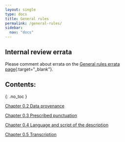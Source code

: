 ```yaml
---
layout: single
type: docs
title: General rules
permalink: /general-rules/
sidebar:
  nav: "docs"
---
```


## Internal review errata

Please comment about errata on the [General rules errata page](https://docs.google.com/document/d/1T4iC_8YWU6Y8pe466XbW37xof42fOaxsWP5ig69-49M/edit#heading=h.7mu4198ohxet){:target="_blank"}.

## Contents:
{: .no_toc }

[Chapter 0.2 Data provenance](/DCRMR/general-rules/Data-provenance/)

[Chapter 0.3 Prescribed punctuation](/DCRMR/general-rules/Prescribed-punctuation/)

[Chapter 0.4 Language and script of the description](/DCRMR/general-rules/Language-and-script-of-the-description/)

[Chapter 0.5 Transcription](/DCRMR/general-rules/Transcription/)
